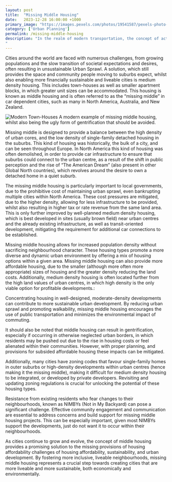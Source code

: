 ```yaml
---
layout: post
title:  "Missing Middle Housing"
date:   2023-12-28 16:00:00 +1000
primary_image: "https://images.pexels.com/photos/19541587/pexels-photo-19541587/free-photo-of-city-street-and-old-town-townhouses.jpeg?auto=compress&cs=tinysrgb&w=1260&h=750&dpr=1"
category: ['Urban Planning']
permalink: /missing-middle-housing
description: "In the realm of modern transportation, the concept of active travel has emerged as a compelling force, reshaping how we move and view mobility. 
"
---
```


Cities around the world are faced with numerous challenges, from growing populations and the slow transition of societal expectations and desires, often resulting in unsustainable Urban Sprawl. A solution, which still provides the space and community people moving to suburbs expect, whilst also enabling more financially sustainable and liveable cities is medium density housing. This includes town-houses as well as smaller apartment blocks, in which greater unit sizes can be accommodated. This housing is known as middle housing and is often referred to as the “missing middle” in car dependent cities, such as many in North America, Australia, and New Zealand.  

![Modern Town-Houses](https://images.unsplash.com/photo-1598232973707-41b8faa2592c?q=80&w=2657&auto=format&fit=crop&ixlib=rb-4.0.3&ixid=M3wxMjA3fDB8MHxwaG90by1wYWdlfHx8fGVufDB8fHx8fA%3D%3D)
<span class="caption">A modern example of missing middle housing, whilst also being the ugly form of gentrification that should be avoided.</span>


Missing middle is designed to provide a balance between the high density of urban cores, and the low density of single-family detached housing in the suburbs. This kind of housing was historically, the bulk of a city, and can be seen throughout Europe. In North America this kind of housing was often demolished, in order to provide car infrastructure to ensure that suburbs could connect to the urban centre, as a result of the shift in public perception and the rise of “The American Dream” (also present in other Global North countries), which revolves around the desire to own a detached home in a quiet suburb.  

The missing middle housing is particularly important to local governments, due to the prohibitive cost of maintaining urban sprawl, even bankrupting multiple cities within North America. These cost pressures are mitigated, due to the higher density, allowing for less infrastructure to be provided, whilst also resulting in higher tax or rate revenue from the same land area. This is only further improved by well-planned medium density housing, which is best developed in sites (usually brown field) near urban centres and the already existing infrastructure, as well as transit-oriented development, mitigating the requirement for additional car connections to be established. 

Missing middle housing allows for increased population density without sacrificing neighbourhood character. These housing types promote a more diverse and dynamic urban environment by offering a mix of housing options within a given area. Missing middle housing can also provide more affordable housing, due to the smaller (although more often more appropriate) sizes of housing and the greater density reducing the land costs. Additionally, medium density housing is often located further from the high land values of urban centres, in which high density is the only viable option for profitable developments.: 

Concentrating housing in well-designed, moderate-density developments can contribute to more sustainable urban development. By reducing urban sprawl and promoting walkability, missing middle housing encourages the use of public transportation and minimizes the environmental impact of commuting. 

It should also be noted that middle housing can result in gentrification, especially if occurring in otherwise neglected urban borders, in which residents may be pushed out due to the rise in housing costs or feel alienated within their communities. However, with proper planning, and provisions for subsided affordable housing these impacts can be mitigated. 

Additionally, many cities have zoning codes that favour single-family homes in outer suburbs or high-density developments within urban centres (hence making it the missing middle), making it difficult for medium density housing to be integrated, or developed by private developers. Revisiting and updating zoning regulations is crucial for unlocking the potential of these housing types. 

Resistance from existing residents who fear changes to their neighbourhoods, known as NIMBYs (Not in My Backyard) can pose a significant challenge. Effective community engagement and communication are essential to address concerns and build support for missing middle housing projects. This can be especially important, given most NIMBYs support the developments, just do not want it to occur within their neighbourhoods. 

As cities continue to grow and evolve, the concept of middle housing provides a promising solution to the missing provisions of housing affordability challenges of housing affordability, sustainability, and urban development. By fostering more inclusive, liveable neighbourhoods, missing middle housing represents a crucial step towards creating cities that are more liveable and more sustainable, both economically and environmentally. 